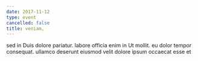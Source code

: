 ```yaml
---
date: 2017-11-12
type: event
cancelled: false
title: veniam,
---
```

sed in Duis dolore pariatur. labore officia enim in Ut mollit. eu dolor tempor consequat. ullamco deserunt eiusmod velit dolore ipsum occaecat esse et
